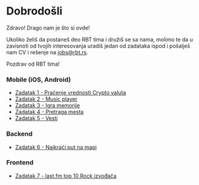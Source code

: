 # Dobrodošli

Zdravo! Drago nam je što si ovde!

Ukoliko želiš da postaneš deo RBT tima i družiš se sa nama, molimo te da u zavisnoti od tvojih interesovanja uradiš jedan od zadataka ispod i pošalješ nam CV i rešenje na <jobs@rbt.rs>. 

Pozdrav od RBT tima!

### Mobile (iOS, Android)

- [Zadatak 1 - Praćenje vrednosti Crypto valuta](assignments/assignment1.md)
- [Zadatak 2 - Music player](assignments/assignment2.md)
- [Zadatak 3 - Igra memorije](assignments/assignment3.md)
- [Zadatak 4 - Pretraga mesta](assignments/assignment4.md)
- [Zadatak 5 - Vesti](assignments/assignment5.md)

### Backend

- [Zadatak 6 - Najkraći put na mapi](assignments/assignment6.md)

### Frontend

- [Zadatak 7 - last.fm  top 10 Rock izvođača](assignments/assignment7.md)